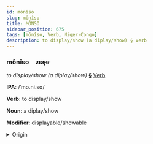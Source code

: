 ```yaml
---
id: mônîso
slug: mônîso
title: MÔNSO
sidebar_position: 675
tags: [mônîso, Verb, Niger-Congo]
description: to display/show (a diplay/show) § Verb
---
```


### mônîso&emsp;<span kind="abugida">ƶıƨɟɐ</span>

*to display/show (a diplay/show)* **§** [Verb](../../tags/Verb)

**IPA**: /ˈmo.ni.sɑ/

**Verb**: to display/show

**Noun**: a diplay/show

**Modifier**: displayable/showable

<details>
    <summary>Origin</summary>
    Kituba monisa [monisa]<br/>
    <em>Niger-Congo Language Family</em>
</details>